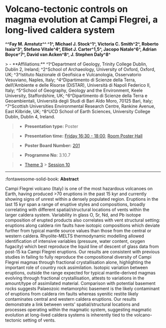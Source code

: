 # Volcano-tectonic controls on magma evolution at Campi Flegrei, a long-lived caldera system

**^^Fay M. Amstutz^^ ^1^, Michael J. Stock^1^, Victoria C. Smith^2^, Roberto Isaia^3^, Stefano Vitale^4^, Elliot J. Carter^1,5^, Jacopo Natale^6^, Adrian Boyce^7^, David van Acken^8^, J. Stephen Daly^8^**

<!-- more -->> - **Affiliations:** ^1^Department of Geology, Trinity College Dublin, Dublin 2, Ireland; ^2^School of Archaeology, University of Oxford, Oxford, UK; ^3^Istituto Nazionale di Geofisica e Vulcanologia, Osservatorio Vesuviano, Naples, Italy; ^4^Dipartimento di Scienze della Terra, dell\'Ambiente e delle Risorse (DiSTAR), Università di Napoli Federico II, Italy; ^5^School of Geography, Geology and the Environment, Keele University, Staffordshire, UK; ^6^Dipartimento di Scienze della Terra e Geoambientali, Università degli Studi di Bari Aldo Moro, 70125 Bari, Italy; ^7^Scottish Universities Environmental Research Centre, Rankine Avenue, East Kilbride, UK; ^8^UCD School of Earth Sciences, University College Dublin, Dublin 4, Ireland.

> - **Presentation type:** Poster

> - **Presentation time:** [Friday 16:30 - 18:00](../sessions_comparison.md#__tabbed_4_6), [Room Poster Hall](../maps_venue.md#__tabbed_1_1)

> - **Poster Board Number:** [201](../map_poster_boards.md#friday)

> - **Programme No:** 3.10.7

> - [Theme 3](../theme3.md) > [Session 10](../sessions/session-3-10.md)

--- 

:fontawesome-solid-book: **Abstract**

Campi Flegrei volcano (Italy) is one of the most hazardous volcanoes on Earth, having produced >70 eruptions in the past 15 kyr and currently showing signs of unrest within a densely populated region. Eruptions in the last 15 kyr span a range of eruptive styles and compositions, broadly correlating with different spatial/structural locations of vents within the larger caldera system. Variability in glass O, Sr, Nd, and Pb isotope composition of erupted products also correlates with vent structural setting: eruptions along caldera rim faults have isotopic compositions which deviate further from typical mantle source values than those from the central or western caldera.
Rhyolite-MELTS thermodynamic modelling allowed identification of intensive variables (pressure, water content, oxygen fugacity) which best reproduce the liquid line of descent of glass data from post-15 ka Campi Flegrei eruptions. Our results are consistent with previous studies in failing to fully reproduce the compositional diversity of Campi Flegrei magmas through fractional crystallisation alone, highlighting the important role of country rock assimilation. Isotopic variation between eruptions, outside the range expected for typical mantle-derived magmas evolving through fractional crystallisation, attests to variations in the amount/type of assimilated material. Comparison with potential basement rocks suggests Palaeozoic metamorphic basement is the likely contaminant of eruptions from caldera rim faults whereas syenitic restite likely contaminates central and western caldera eruptions.
Our results demonstrate a link between vents' spatial/structural locations and processes operating within the magmatic system, suggesting magmatic evolution at long-lived caldera systems is inherently tied to the volcano-tectonic setting of vents. 

